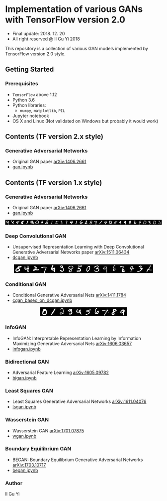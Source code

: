# Implementation of various GANs with TensorFlow version 2.0
* Final update: 2018. 12. 20
* All right reserved @ Il Gu Yi 2018

This repository is a collection of various GAN models implemented by TensorFlow version 2.0 style.


## Getting Started

### Prerequisites
* `TensorFlow` above 1.12
* Python 3.6
* Python libraries:
  * `numpy`, `matplotlib`, `PIL`
* Jupyter notebook
* OS X and Linux (Not validated on Windows but probably it would work)



## Contents (TF version 2.x style)

### Generative Adversarial Networks
* Original GAN paper [arXiv:1406.2661](https://arxiv.org/abs/1406.2661)
* [gan.ipynb](https://nbviewer.jupyter.org/github/ilguyi/gans.tensorflow.v2/blob/master/tf.v2/gan.ipynb)





## Contents (TF version 1.x style)

### Generative Adversarial Networks
* Original GAN paper [arXiv:1406.2661](https://arxiv.org/abs/1406.2661)
* [gan.ipynb](https://nbviewer.jupyter.org/github/ilguyi/gans.tensorflow.v2/blob/master/tf.v1/gan.ipynb)
<div align="center">
<img src='./tf.v1/results/gan.result.ckpt.149969.jpg'>
</div>



### Deep Convolutional GAN
* Unsupervised Representation Learning with Deep Convolutional
Generative Adversarial Networks paper [arXiv:1511.06434](https://arxiv.org/abs/1511.06434)
* [dcgan.ipynb](https://nbviewer.jupyter.org/github/ilguyi/gans.tensorflow.v2/blob/master/tf.v1/dcgan.ipynb)
<div align="center">
<img src='./tf.v1/results/dcgan.result.ckpt.28112.jpg'>
</div>


### Conditional GAN
* Conditional Generative Adversarial Nets [arXiv:1411.1784](https://arxiv.org/abs/1411.1784)
* [cgan_based_on_dcgan.ipynb](https://nbviewer.jupyter.org/github/ilguyi/gans.tensorflow.v1/blob/master/cgan_based_on_dcgan.ipynb)
<div align="center">
<img src='./tf.v1/results/cgan.result.ckpt.18745.jpg'>
</div>


### InfoGAN
* InfoGAN: Interpretable Representation Learning by Information Maximizing Generative Adversarial Nets [arXiv:1606.03657](https://arxiv.org/abs/1606.03657)
* [infogan.ipynb](https://nbviewer.jupyter.org/github/ilguyi/gans.tensorflow.v2/blob/master/tf.v1/infogan.ipynb)


### Bidirectional GAN
* Adversarial Feature Learning [arXiv:1605.09782](https://arxiv.org/abs/1605.09782)
* [bigan.ipynb](https://nbviewer.jupyter.org/github/ilguyi/gans.tensorflow.v2/blob/master/tf.v1/bigan.ipynb)


### Least Squares GAN
* Least Squares Generative Adversarial Networks [arXiv:1611.04076](https://arxiv.org/abs/1611.04076)
* [lsgan.ipynb](https://nbviewer.jupyter.org/github/ilguyi/gans.tensorflow.v2/blob/master/tf.v1/lsgan.ipynb)


### Wasserstein GAN
* Wasserstein GAN [arXiv:1701.07875](https://arxiv.org/abs/1701.07875)
* [wgan.ipynb](https://nbviewer.jupyter.org/github/ilguyi/gans.tensorflow.v2/blob/master/tf.v1/wgan.ipynb)


### Boundary Equilibrium GAN
* BEGAN: Boundary Equilibrium Generative Adversarial Networks [arXiv:1703.10717](https://arxiv.org/abs/1703.10717)
* [began.ipynb](https://nbviewer.jupyter.org/github/ilguyi/gans.tensorflow.v2/blob/master/tf.v1/began.ipynb)


### Author
Il Gu Yi
